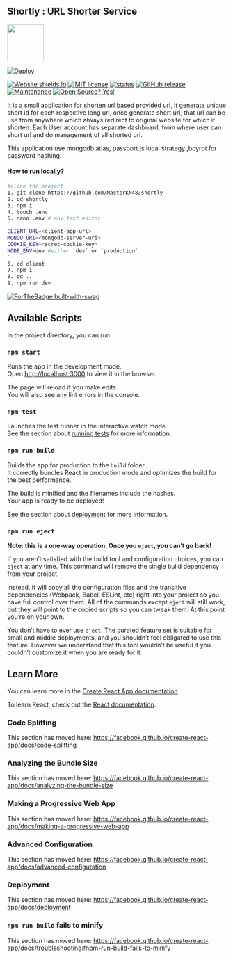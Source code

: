 ## 								Shortly : URL Shorter Service
<img src='./client/public/favicon.ico' style='height:84px;' />

[![Deploy](https://www.herokucdn.com/deploy/button.svg)](https://u21.herokuapp.com/)

[![Website shields.io](https://img.shields.io/website-up-down-green-red/http/shields.io.svg)](https://u21.herokuapp.com) [![MIT license](https://img.shields.io/badge/License-MIT-blue.svg)](https://lbesson.mit-license.org/) [![ status](https://img.shields.io/pypi/status/ansicolortags.svg)]() [![GitHub release](https://img.shields.io/github/release/Naereen/StrapDown.js.svg)](https://github.com/MasterKN48/shortly/releases/)  [![Maintenance](https://img.shields.io/badge/Maintained%3F-no-red.svg)](https://github.com/MasterKN48/shortly) [![Open Source? Yes!](https://badgen.net/badge/Open%20Source%20%3F/Yes%21/blue?icon=github)](https://github.com/MasterKN48/shortly)

It is a small application for shorten url based provided url, it generate unique short id for each respective long url, once generate short url, that url can be use from anywhere which always redirect to original website for which it shorten. Each User account has separate  dashboard, from where user can short url and do management of all shorted url.

This application use mongodb atlas, passport.js local strategy ,bcyrpt for password hashing. 

#### How to run locally?

```bash
#clone the project
1. git clone https://github.com/MasterKN48/shortly
2. cd shortly
3. npm i
4. touch .env
5. nano .env # any text editor
`
CLIENT_URL=<client-app-url>
MONGO_URI=<mongodb-server-uri>
COOKIE_KEY=<scret-cookie-key>
NODE_ENV=dev #either `dev` or `production`
`
6. cd client
7. npm i
8. cd ..
9. npm run dev
```



[![ForTheBadge built-with-swag](http://ForTheBadge.com/images/badges/built-with-swag.svg)](https://GitHub.com/MASTERKN48/)

## Available Scripts

In the project directory, you can run:

### `npm start`

Runs the app in the development mode.<br>
Open [http://localhost:3000](http://localhost:3000) to view it in the browser.

The page will reload if you make edits.<br>
You will also see any lint errors in the console.

### `npm test`

Launches the test runner in the interactive watch mode.<br>
See the section about [running tests](https://facebook.github.io/create-react-app/docs/running-tests) for more information.

### `npm run build`

Builds the app for production to the `build` folder.<br>
It correctly bundles React in production mode and optimizes the build for the best performance.

The build is minified and the filenames include the hashes.<br>
Your app is ready to be deployed!

See the section about [deployment](https://facebook.github.io/create-react-app/docs/deployment) for more information.

### `npm run eject`

**Note: this is a one-way operation. Once you `eject`, you can’t go back!**

If you aren’t satisfied with the build tool and configuration choices, you can `eject` at any time. This command will remove the single build dependency from your project.

Instead, it will copy all the configuration files and the transitive dependencies (Webpack, Babel, ESLint, etc) right into your project so you have full control over them. All of the commands except `eject` will still work, but they will point to the copied scripts so you can tweak them. At this point you’re on your own.

You don’t have to ever use `eject`. The curated feature set is suitable for small and middle deployments, and you shouldn’t feel obligated to use this feature. However we understand that this tool wouldn’t be useful if you couldn’t customize it when you are ready for it.

## Learn More

You can learn more in the [Create React App documentation](https://facebook.github.io/create-react-app/docs/getting-started).

To learn React, check out the [React documentation](https://reactjs.org/).

### Code Splitting

This section has moved here: https://facebook.github.io/create-react-app/docs/code-splitting

### Analyzing the Bundle Size

This section has moved here: https://facebook.github.io/create-react-app/docs/analyzing-the-bundle-size

### Making a Progressive Web App

This section has moved here: https://facebook.github.io/create-react-app/docs/making-a-progressive-web-app

### Advanced Configuration

This section has moved here: https://facebook.github.io/create-react-app/docs/advanced-configuration

### Deployment

This section has moved here: https://facebook.github.io/create-react-app/docs/deployment

### `npm run build` fails to minify

This section has moved here: https://facebook.github.io/create-react-app/docs/troubleshooting#npm-run-build-fails-to-minify

